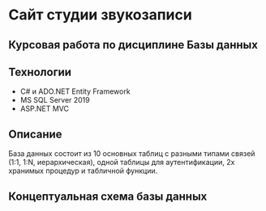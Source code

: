 # Сайт студии звукозаписи
## Курсовая работа по дисциплине Базы данных

## Технологии
- C# и ADO.NET Entity Framework
- MS SQL Server 2019
- ASP.NET MVC

## Описание
База данных состоит из 10 основных таблиц с разными типами связей (1:1, 1:N, иерархическая), одной таблицы для аутентификации, 2х хранимых процедур и табличной функции.

## Концептуальная схема базы данных
